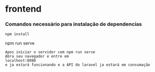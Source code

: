# frontend

### Comandos necessário para instalação de dependencias
```
npm install

```
npm run serve
```
Apos iniciar o servidor com npm run serve 
Abra seu navegador e entre em 
localhost:8080 
e ja estará funcionando e a API do laravel ja estará em consumação
```

